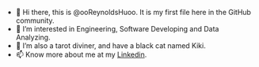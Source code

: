 - 👋 Hi there, this is @ooReynoldsHuoo. It is my first file here in the GitHub community.
- 👀 I’m interested in Engineering, Software Developing and Data Analyzing.
- 🌱 I’m also a tarot diviner, and have a black cat named Kiki.
- 📫 Know more about me at my <a href="www.linkedin.com/in/zh-reynolds"> Linkedin</a>.

<!---
ooReynoldsHuoo/ooReynoldsHuoo is a ✨ special ✨ repository because its `README.md` (this file) appears on your GitHub profile.
You can click the Preview link to take a look at your changes.
--->
